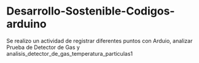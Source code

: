 # Desarrollo-Sostenible-Codigos-arduino
Se realizo un actividad de registrar diferentes puntos con Arduio, analizar Prueba de Detector de Gas y analisis_detector_de_gas_temperatura_particulas1
